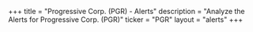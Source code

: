 +++
title = "Progressive Corp. (PGR) - Alerts"
description = "Analyze the Alerts for Progressive Corp. (PGR)"
ticker = "PGR"
layout = "alerts"
+++

